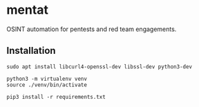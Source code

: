 # mentat
OSINT automation for pentests and red team engagements.

## Installation

```
sudo apt install libcurl4-openssl-dev libssl-dev python3-dev

python3 -m virtualenv venv
source ./venv/bin/activate

pip3 install -r requirements.txt
```